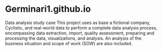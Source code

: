 # Germinari1.github.io
Data analysis study case
This project uses as base a fictional company, Cyclistic, and real-world data to perform a complete data analysis process, encompassing data extraction, import, quality assessment, preparing and processing the data, visualizations, and analysis. An analysis of the business situation and scope of work (SOW) are also included.
